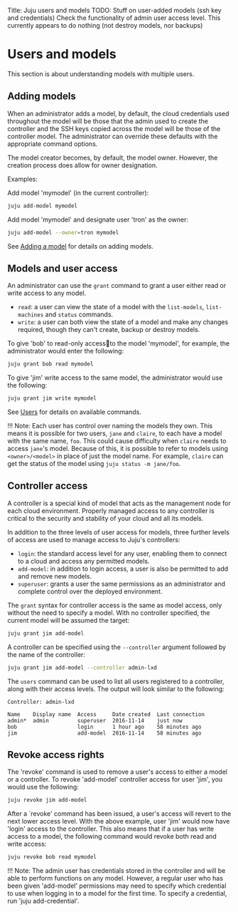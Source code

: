 Title: Juju users and models
TODO: Stuff on user-added models (ssh key and credentials)
      Check the functionality of admin user access level. This currently
      appears to do nothing (not destroy models, nor backups) 

# Users and models

This section is about understanding models with multiple users.

## Adding models

When an administrator adds a model, by default, the cloud credentials used
throughout the model will be those that the admin used to create the controller
and the SSH keys copied across the model will be those of the controller model.
The administrator can override these defaults with the appropriate command
options.

The model creator becomes, by default, the model owner. However, the creation
process does allow for owner designation.

Examples:

Add model 'mymodel' (in the current controller):

```bash
juju add-model mymodel
```

Add model 'mymodel' and designate user 'tron' as the owner:

```bash
juju add-model --owner=tron mymodel
```

See [Adding a model][addmodel] for details on adding models.


## Models and user access

An administrator can use the `grant` command to grant a user either read or write
access to any model. 

- `read`: a user can view the state of a model with the `list-models`,
  `list-machines` and `status` commands.
- `write`: a user can both view the state of a model and make any changes
  required, though they can't create, backup or destroy models.

To give 'bob' to read-only accessto the model 'mymodel', for example, the
administrator would enter the following:

```bash
juju grant bob read mymodel
```

To give 'jim' write access to the same model, the administrator would use the
following:

```bash
juju grant jim write mymodel 
```
See [Users][regularusers] for details on available commands.

!!! Note: Each user has control over naming the models they own. This means
it is possible for two users, `jane` and `claire`, to each have a model with
the same name, `foo`. This could cause difficulty when `claire` needs to access
`jane`'s model. Because of this, it is possible to refer to models
using `<owner>/<model>` in place of just the model name. For example, `claire`
can get the status of the model using `juju status -m jane/foo`.

## Controller access

A controller is a special kind of model that acts as the management node for
each cloud environment. Properly managed access to any controller is critical
to the security and stability of your cloud and all its models. 

In addition to the three levels of user access for models, three further levels
of access are used to manage access to Juju's controllers:

- `login`: the standard access level for any user, enabling them
  to connect to a cloud and access any permitted models.
- `add-model`: in addition to login access, a user is also be permitted
  to add and remove new models.
- `superuser`: grants a user the same permissions as an administrator and complete
  control over the deployed environment. 

The `grant` syntax for controller access is the same as model
access, only without the need to specify a model. With no controller specified,
the current model will be assumed the target:

```bash
juju grant jim add-model
```

A controller can be specified using the `--controller` argument followed by the
name of the controller:

```bash
juju grant jim add-model --controller admin-lxd
```

The `users` command can be used to list all users registered to a controller, along
with their access levels. The output will look similar to the following:

<!-- JUJUVERSION: 2.0.1-xenial-amd64 -->
<!-- JUJUCOMMAND: juju users -->
```no-highlight
Controller: admin-lxd

Name    Display name  Access     Date created  Last connection
admin*  admin         superuser  2016-11-14    just now
bob                   login      1 hour ago    58 minutes ago
jim                   add-model  2016-11-14    58 minutes ago
```

## Revoke access rights

The 'revoke' command is used to remove a user's access to either a model or a
controller. To revoke 'add-model' controller access for user 'jim', you would
use the following:

```bash
juju revoke jim add-model
```

After a `revoke' command has been issued, a user's access will revert to 
the next lower access level. With the above example, user 'jim' would now
have 'login' access to the controller. This also means that if a user has write
access to a model, the following command would revoke both read and write
access:

```bash
juju revoke bob read mymodel
```

!!! Note: The admin user has credentials stored in the controller and will
be able to perform functions on any model. However, a regular user who has
been given 'add-model' permissions may need to specify which credential to
use when logging in to a model for the first time. To specify a credential,
run 'juju add-credential'.

[addmodel]: ./models-adding.html
[regularusers]: ./users.html#regular-users
